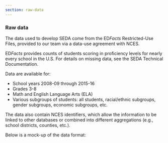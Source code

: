 ```yaml
---
section: raw-data
---
```

### Raw data

The data used to develop SEDA come from the ED<i>Facts</i> Restricted-Use Files, provided to our team via a data-use agreement with NCES.

ED<i>Facts</i> provides counts of students scoring in proficiency levels for nearly every school in the U.S. For details on missing data, see the <span class="highlight2">SEDA Technical Documentation</span>.

Data are available for:

- School years 2008-09 through 2015-16
- Grades 3-8
- Math and English Language Arts (ELA)
- Various subgroups of students: all students, racial/ethnic subgroups, gender subgroups, economic subgroups, etc.

The data also contain NCES identifiers, which allow the information to be linked to other databases or combined into different aggregations (e.g., school districts, counties, etc.).

Below is a mock-up of the data format:
